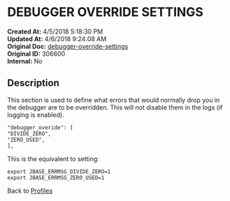 # DEBUGGER OVERRIDE SETTINGS


**Created At:** 4/5/2018 5:18:30 PM  
**Updated At:** 4/6/2018 9:24:08 AM  
**Original Doc:** [debugger-override-settings](https://docs.jbase.com/44253-profiles/debugger-override-settings)  
**Original ID:** 306600  
**Internal:** No  


## Description 

This section is used to define what errors that would normally drop you in the debugger are to be overridden. This will not disable them in the logs (if logging is enabled).

```
"debugger_overide": [
"DIVIDE_ZERO",
"ZERO_USED",
],
```

This is the equivalent to setting:

```
export JBASE_ERRMSG_DIVIDE_ZERO=1
export JBASE_ERRMSG_ZERO_USED=1
```



Back to [Profiles](./../jbase-profiles)
